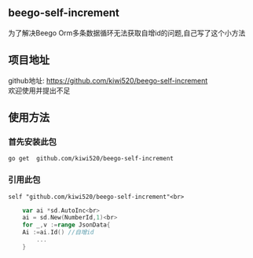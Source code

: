 
## beego-self-increment
为了解决Beego Orm多条数据循环无法获取自增id的问题,自己写了这个小方法<br>
## 项目地址
github地址: https://github.com/kiwi520/beego-self-increment<br>
欢迎使用并提出不足

## 使用方法
   ### 首先安装此包<br>
    go get  github.com/kiwi520/beego-self-increment
   ### 引用此包
    self "github.com/kiwi520/beego-self-increment"<br>
    
``` go
    var ai *sd.AutoInc<br>
    ai = sd.New(NumberId,1)<br>
    for _,v :=range JsonData{
	Ai :=ai.Id() //自增id
        ...
    }
    
```
    
   
   
